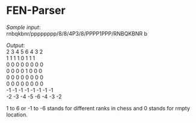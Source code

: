 # FEN-Parser

*Sample input*:<br />
  rnbqkbnr/pppppppp/8/8/4P3/8/PPPP1PPP/RNBQKBNR b
  
*Output*:<br />
2 3 4 5 6 4 3 2 <br />
1 1 1 1 0 1 1 1 <br />
0 0 0 0 0 0 0 0 <br />
0 0 0 0 1 0 0 0 <br />
0 0 0 0 0 0 0 0 <br />
0 0 0 0 0 0 0 0 <br />
-1 -1 -1 -1 -1 -1 -1 -1 <br />
-2 -3 -4 -5 -6 -4 -3 -2 <br />

1 to 6 or -1 to -6 stands for different ranks in chess and 0 stands for rmpty location.
